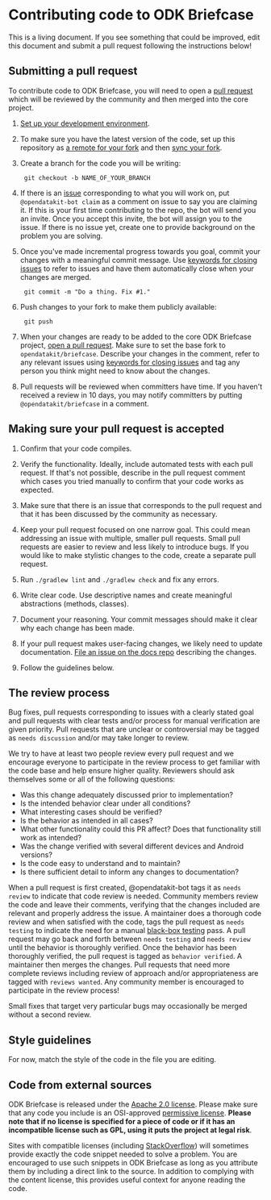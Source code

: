 # Contributing code to ODK Briefcase

This is a living document. If you see something that could be improved, edit this document and submit a pull request following the instructions below!

## Submitting a pull request
To contribute code to ODK Briefcase, you will need to open a [pull request](https://help.github.com/articles/about-pull-requests/) which will be reviewed by the community and then merged into the core project.

1. [Set up your development environment](https://github.com/opendatakit/briefcase#setting-up-your-development-environment). 

1. To make sure you have the latest version of the code, set up this repository as [a remote for your fork](https://help.github.com/articles/configuring-a-remote-for-a-fork/) and then [sync your fork](https://help.github.com/articles/syncing-a-fork/).

1. Create a branch for the code you will be writing:

        git checkout -b NAME_OF_YOUR_BRANCH

1. If there is an [issue](https://github.com/opendatakit/briefcase/issues) corresponding to what you will work on, put `@opendatakit-bot claim` as a comment on issue to say you are claiming it. If this is your first time contributing to the repo, the bot will send you an invite. Once you accept this invite, the bot will assign you to the issue. If there is no issue yet, create one to provide background on the problem you are solving.

1. Once you've made incremental progress towards you goal, commit your changes with a meaningful commit message. Use [keywords for closing issues](https://help.github.com/articles/closing-issues-via-commit-messages/) to refer to issues and have them automatically close when your changes are merged.

        git commit -m "Do a thing. Fix #1."

1. Push changes to your fork to make them publicly available:

        git push

1. When your changes are ready to be added to the core ODK Briefcase project, [open a pull request](https://help.github.com/articles/creating-a-pull-request/). Make sure to set the base fork to `opendatakit/briefcase`. Describe your changes in the comment, refer to any relevant issues using [keywords for closing issues](https://help.github.com/articles/closing-issues-via-commit-messages/) and tag any person you think might need to know about the changes.

1. Pull requests will be reviewed when committers have time. If you haven't received a review in 10 days, you may notify committers by putting `@opendatakit/briefcase` in a comment.

## Making sure your pull request is accepted
1. Confirm that your code compiles.

1. Verify the functionality. Ideally, include automated tests with each pull request. If that's not possible, describe in the pull request comment which cases you tried manually to confirm that your code works as expected.

1. Make sure that there is an issue that corresponds to the pull request and that it has been discussed by the community as necessary.

1. Keep your pull request focused on one narrow goal. This could mean addressing an issue with multiple, smaller pull requests. Small pull requests are easier to review and less likely to introduce bugs. If you would like to make stylistic changes to the code, create a separate pull request.

1. Run `./gradlew lint` and `./gradlew check` and fix any errors.

1. Write clear code. Use descriptive names and create meaningful abstractions (methods, classes).

1. Document your reasoning. Your commit messages should make it clear why each change has been made.

1. If your pull request makes user-facing changes, we likely need to update documentation. [File an issue on the docs repo](https://github.com/opendatakit/docs/issues/new) describing the changes.

1. Follow the guidelines below.

## The review process
Bug fixes, pull requests corresponding to issues with a clearly stated goal and pull requests with clear tests and/or process for manual verification are given priority. Pull requests that are unclear or controversial may be tagged as `needs discussion` and/or may take longer to review.

We try to have at least two people review every pull request and we encourage everyone to participate in the review process to get familiar with the code base and help ensure higher quality. Reviewers should ask themselves some or all of the following questions:
- Was this change adequately discussed prior to implementation?
- Is the intended behavior clear under all conditions?
- What interesting cases should be verified?
- Is the behavior as intended in all cases?
- What other functionality could this PR affect? Does that functionality still work as intended?
- Was the change verified with several different devices and Android versions?
- Is the code easy to understand and to maintain?
- Is there sufficient detail to inform any changes to documentation?

When a pull request is first created, @opendatakit-bot tags it as `needs review` to indicate that code review is needed. Community members review the code and leave their comments, verifying that the changes included are relevant and properly address the issue. A maintainer does a thorough code review and when satisfied with the code, tags the pull request as `needs testing` to indicate the need for a manual [black-box testing](https://en.wikipedia.org/wiki/Black-box_testing) pass. A pull request may go back and forth between `needs testing` and `needs review` until the behavior is thoroughly verified. Once the behavior has been thoroughly verified, the pull request is tagged as `behavior verified`. A maintainer then merges the changes. Pull requests that need more complete reviews including review of approach and/or appropriateness are tagged with `reviews wanted`. Any community member is encouraged to participate in the review process!

Small fixes that target very particular bugs may occasionally be merged without a second review.

## Style guidelines
For now, match the style of the code in the file you are editing.

## Code from external sources
ODK Briefcase is released under the [Apache 2.0 license](https://www.apache.org/licenses/LICENSE-2.0). Please make sure that any code you include is an OSI-approved [permissive license](https://opensource.org/faq#permissive). **Please note that if no license is specified for a piece of code or if it has an incompatible license such as GPL, using it puts the project at legal risk**.

Sites with compatible licenses (including [StackOverflow](http://stackoverflow.com/)) will sometimes provide exactly the code snippet needed to solve a problem. You are encouraged to use such snippets in ODK Briefcase as long as you attribute them by including a direct link to the source. In addition to complying with the content license, this provides useful context for anyone reading the code. 
